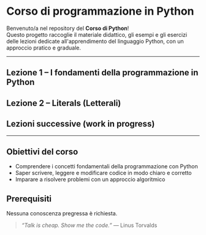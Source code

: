 # Corso di programmazione in Python

Benvenuto/a nel repository del **Corso di Python**!  
Questo progetto raccoglie il materiale didattico, gli esempi e gli esercizi delle lezioni dedicate all'apprendimento del linguaggio Python, con un approccio pratico e graduale.

---

## Lezione 1 – I fondamenti della programmazione in Python
## Lezione 2 – Literals (Letterali)
## Lezioni successive (work in progress)

---

## Obiettivi del corso
- Comprendere i concetti fondamentali della programmazione con Python  
- Saper scrivere, leggere e modificare codice in modo chiaro e corretto  
- Imparare a risolvere problemi con un approccio algoritmico  

## Prerequisiti
Nessuna conoscenza pregressa è richiesta.

> _“Talk is cheap. Show me the code.”_ — Linus Torvalds
